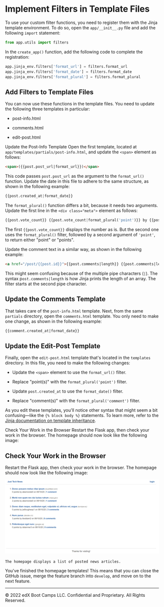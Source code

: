 # Implement Filters in Template Files

To use your custom filter functions, you need to register them with the Jinja template environment. To do so, open the `app/__init__.py` file and add the following `import` statement:

```python
from app.utils import filters
```

In the `create_app()` function, add the following code to complete the registration:

```python
app.jinja_env.filters['format_url'] = filters.format_url
app.jinja_env.filters['format_date'] = filters.format_date
app.jinja_env.filters['format_plural'] = filters.format_plural
```

## Add Filters to Template Files

You can now use these functions in the template files. You need to update the following three templates in particular:

* post-info.html

* comments.html

* edit-post.html

Update the Post-Info Template
Open the first template, located at `app/templates/partials/post-info.html`, and update the `<span>` element as follows:

```html
<span>({{post.post_url|format_url}})</span>
```

This code passes `post.post_url` as the argument to the `format_url()` function. Update the date in this file to adhere to the same structure, as shown in the following example:

```python
{{post.created_at|format_date}}
```

The `format_plural()` function differs a bit, because it needs two arguments. Update the first line in the `<div class="meta">` element as follows:

```python
{{post.vote_count}} {{post.vote_count|format_plural('point')}} by {{post.user.username}} on {{post.created_at|format_date}}
```

The first `{{post.vote_count}}` displays the number as is. But the second one uses the `format_plural()` filter, followed by a second argument of `'point'`, to return either "point" or "points".

Update the comment text in a similar way, as shown in the following example:

```html
<a href="/post/{{post.id}}">{{post.comments|length}} {{post.comments|length|format_plural('comment')}}</a>
```

This might seem confusing because of the multiple pipe characters (`|`). The syntax p`ost.comments|length` is how Jinja prints the length of an array. The filter starts at the second pipe character.

## Update the Comments Template
That takes care of the `post-info.html` template. Next, from the same `partials` directory, open the `comments.html` template. You only need to make one change, as shown in the following example:

```html
{{comment.created_at|format_date}}
```

## Update the Edit-Post Template

Finally, open the `edit-post.html` template that's located in the `templates` directory. In this file, you need to make the following changes:

* Update the `<span>` element to use the `format_url()` filter.

* Replace "point(s)" with the `format_plural('point')` filter.

* Update `post.created_at` to use the `format_date()` filter.

* Replace "comment(s)" with the `format_plural('comment')` filter.

As you edit these templates, you'll notice other syntax that might seem a bit confusing—like the `{% block body %}` statements. To learn more, refer to the [Jinja documentation on template inheritance](https://jinja.palletsprojects.com/en/2.11.x/templates/#template-inheritance).

Check Your Work in the Browser
Restart the Flask app, then check your work in the browser. The homepage should now look like the following image:

## Check Your Work in the Browser

Restart the Flask app, then check your work in the browser. The homepage should now look like the following image:

![](../Images/300-home-preview.png)

`The homepage displays a list of posted news articles.`

You've finished the homepage templates! This means that you can close the GitHub issue, merge the feature branch into `develop`, and move on to the next feature.

---
© 2022 edX Boot Camps LLC. Confidential and Proprietary. All Rights Reserved.
